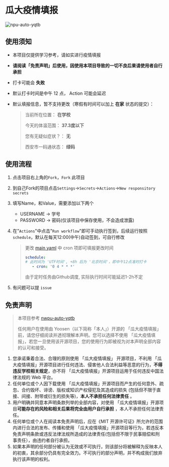 # 瓜大疫情填报

![npu-auto-yqtb](https://socialify.git.ci/Yoosen/npu-auto-yqtb/image?description=1&font=KoHo&forks=1&pattern=Formal%20Invitation&stargazers=1&theme=Light)

## 使用须知

- 本项目仅提供学习参考，请如实进行疫情填报

- **请阅读「免责声明」后使用，因使用本项目导致的一切不良后果请使用者自行承担**

- 打卡可能会 **失败**

- 默认打卡时间是中午 12 点， Action 可能会延迟

- 默认填报信息，暂不支持更改（寒假有时间可以加上 **在家** 状态的提交）：

  > 当前所在位置：     **在学校**
  >
  > 今天的体温范围：   **37.3度以下**
  >
  > 您有无疑似症状？： **无**
  >
  > 西安市一码通状态： **绿码**

## 使用流程

1. 点击项目右上角的`Fork`，`Fork` 此项目

2. 到自己Fork的项目点击`Settings`->`Secrets`->`Actions`->`New responsitory secrets`

3. 填写Name，和Value，需要添加以下两个
   - USERNAME -> 学号
   - PASSWORD -> 密码(仅该项目中保存使用，不会造成泄露)

4. 在"`Actions`"中点击"`Run workflow`"即可手动执行签到，后续运行按照`schedule`，默认在每天12:00(中午)自动签到，可自行修改

   > 更改 [main yaml](.github/workflows/main.yml) 中 cron 项即可填报更改时间
   >
   > ``` yaml
   > schedule:
   > # 此时间为 'UTF时间', +8h 后为 '北京时间'，即中午12点准时打卡
   >    - cron: '0 4 * * *' 
   > ```
   > 由于定时任务由Github调度, 实际执行时间可能延迟1-2h不定

5. 有问题可以提 `issue`



## 免责声明

> 本项目参考 [nwpu-auto-yqtb](https://github.com/2ndelement/nwpu-auto-yqtb)
>
> 任何用户在使用由 Yoosen（以下简称「本人」）开源的 「瓜大疫情填报」 前，请您仔细阅读并透彻理解本声明。您可以选择不使用 「瓜大疫情填报」，若您一旦使用该开源项目，您的使用行为即被视为对本声明全部内容的认可和接受。

1. 您承诺秉着合法、合理的原则使用 「瓜大疫情填报」 开源项目，不利用 「瓜大疫情填报」开源项目进行任何违法、侵害他人合法利益等恶意的行为，**不得违反学校相关规定**，亦不将 「瓜大疫情填报」开源项目运用于任何违反中国法律法规的 Web 平台。
2. 任何单位或个人因下载使用 「瓜大疫情填报」开源项目而产生的任何意外、疏忽、合约毁坏、诽谤、版权或知识产权侵犯及其造成的损失 (包括但不限于直接、间接、附带或衍生的损失等)，**本人不承担任何法律责任** 。
3. 用户明确并同意本声明条款列举的全部内容，对使用 「瓜大疫情填报」开源项目**可能存在的风险和相关后果将完全由用户自行承担** ，本人不承担任何法律责任。
4. 任何单位或个人在阅读本免责声明后，应在《MIT 开源许可证》所允许的范围内进行合法的发布、传播和使用 「瓜大疫情填报」开源项目等行为，若违反本免责声明条款或违反法律法规所造成的法律责任(包括但不限于民事赔偿和刑事责任），由违约者自行承担。
5. 如果本声明的任何部分被认为无效或不可执行，则该部分将被解释为反映本人的初衷，其余部分仍具有完全效力。不可执行的部分声明，并不构成我们放弃执行该声明的权利。